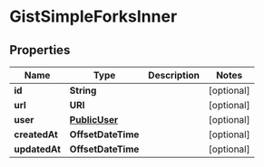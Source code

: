 

# GistSimpleForksInner


## Properties

| Name | Type | Description | Notes |
|------------ | ------------- | ------------- | -------------|
|**id** | **String** |  |  [optional] |
|**url** | **URI** |  |  [optional] |
|**user** | [**PublicUser**](PublicUser.md) |  |  [optional] |
|**createdAt** | **OffsetDateTime** |  |  [optional] |
|**updatedAt** | **OffsetDateTime** |  |  [optional] |



